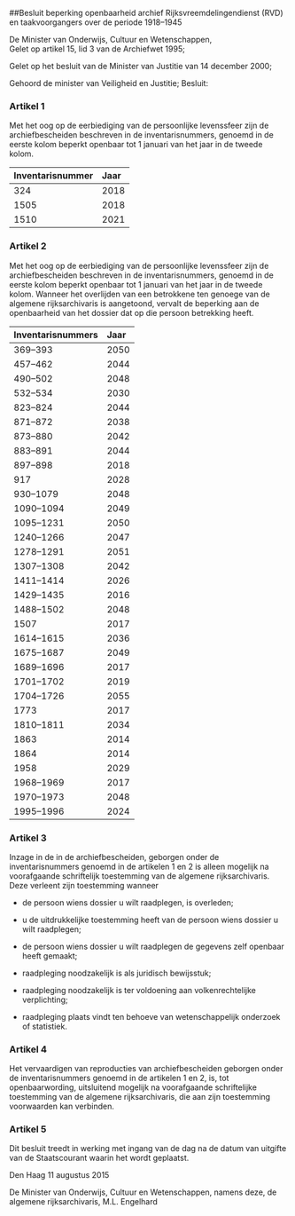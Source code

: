 <meta http-equiv='Content-Type' content='text/html; charset=utf-8' />

##Besluit beperking openbaarheid archief Rijksvreemdelingendienst (RVD) en taakvoorgangers over de periode 1918–1945

De Minister van Onderwijs, Cultuur en Wetenschappen,  
Gelet op artikel 15, lid 3 van de Archiefwet 1995;

Gelet op het besluit van de Minister van Justitie van 14 december 2000;

Gehoord de minister van Veiligheid en Justitie;
Besluit:    

### Artikel  1  

Met het oog op de eerbiediging van de persoonlijke levenssfeer zijn de archiefbescheiden beschreven in de inventarisnummers, genoemd in de eerste kolom beperkt openbaar tot 1 januari van het jaar in de tweede kolom.  

| Inventarisnummer  | Jaar  |
|:---|:---|
| 324  | 2018  |
| 1505  | 2018  |
| 1510  | 2021  |

### Artikel  2  

Met het oog op de eerbiediging van de persoonlijke levenssfeer zijn de archiefbescheiden beschreven in de inventarisnummers, genoemd in de eerste kolom beperkt openbaar tot 1 januari van het jaar in de tweede kolom. Wanneer het overlijden van een betrokkene ten genoege van de algemene rijksarchivaris is aangetoond, vervalt de beperking aan de openbaarheid van het dossier dat op die persoon betrekking heeft.  

| Inventarisnummers  | Jaar  |
|:---|:---|
| 369–393  | 2050  |
| 457–462  | 2044  |
| 490–502  | 2048  |
| 532–534  | 2030  |
| 823–824  | 2044  |
| 871–872  | 2038  |
| 873–880  | 2042  |
| 883–891  | 2044  |
| 897–898  | 2018  |
| 917  | 2028  |
| 930–1079  | 2048  |
| 1090–1094  | 2049  |
| 1095–1231  | 2050  |
| 1240–1266  | 2047  |
| 1278–1291  | 2051  |
| 1307–1308  | 2042  |
| 1411–1414  | 2026  |
| 1429–1435  | 2016  |
| 1488–1502  | 2048  |
| 1507  | 2017  |
| 1614–1615  | 2036  |
| 1675–1687  | 2049  |
| 1689–1696  | 2017  |
| 1701–1702  | 2019  |
| 1704–1726  | 2055  |
| 1773  | 2017  |
| 1810–1811  | 2034  |
| 1863  | 2014  |
| 1864  | 2014  |
| 1958  | 2029  |
| 1968–1969  | 2017  |
| 1970–1973  | 2048  |
| 1995–1996  | 2024  |

### Artikel  3  

Inzage in de in de archiefbescheiden, geborgen onder de inventarisnummers genoemd in de artikelen 1 en 2 is alleen mogelijk na voorafgaande schriftelijk toestemming van de algemene rijksarchivaris. Deze verleent zijn toestemming wanneer 

* de persoon wiens dossier u wilt raadplegen, is overleden;  

* u de uitdrukkelijke toestemming heeft van de persoon wiens dossier u wilt raadplegen;  

* de persoon wiens dossier u wilt raadplegen de gegevens zelf openbaar heeft gemaakt;  

* raadpleging noodzakelijk is als juridisch bewijsstuk;  

* raadpleging noodzakelijk is ter voldoening aan volkenrechtelijke verplichting;  

* raadpleging plaats vindt ten behoeve van wetenschappelijk onderzoek of statistiek.   

### Artikel  4  

Het vervaardigen van reproducties van archiefbescheiden geborgen onder de inventarisnummers genoemd in de artikelen 1 en 2, is, tot openbaarwording, uitsluitend mogelijk na voorafgaande schriftelijke toestemming van de algemene rijksarchivaris, die aan zijn toestemming voorwaarden kan verbinden. 

### Artikel  5  

Dit besluit treedt in werking met ingang van de dag na de datum van uitgifte van de Staatscourant waarin het wordt geplaatst. 

Den Haag 
11 augustus 2015   

De 
Minister van Onderwijs, Cultuur en Wetenschappen, namens deze, 
de algemene rijksarchivaris, 
M.L. Engelhard     

